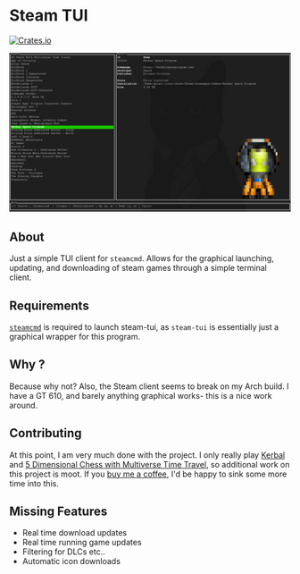 # Steam TUI
[![Crates.io](https://img.shields.io/crates/v/steam-tui.svg)](https://crates.io/crates/steam-tui)

<p align="center">
  <img width="600" alt="Example of rules_euler in action" src="screenshot.png">
</p>

## About
Just a simple TUI client for `steamcmd`. Allows for the graphical launching,
updating, and downloading of steam games through a simple terminal client.

## Requirements

[`steamcmd`](https://wiki.archlinux.org/title/steam#SteamCMD) is required to
launch steam-tui, as `steam-tui` is essentially just a graphical wrapper for
this program.

## Why ?
Because why not? Also, the Steam client seems to break on my Arch build. I have
a GT 610, and barely anything graphical works- this is a nice work around.

## Contributing

At this point, I am very much done with the project. I only really play
[Kerbal](https://www.kerbalspaceprogram.com/) and [5 Dimensional Chess with
Multiverse Time Travel](https://www.5dchesswithmultiversetimetravel.com/), so
additional work on this project is moot. If you [buy me a
coffee](https://github.com/sponsors/dmadisetti), I'd be happy to sink some more
time into this.

## Missing Features

- Real time download updates
- Real time running game updates
- Filtering for DLCs etc..
- Automatic icon downloads
